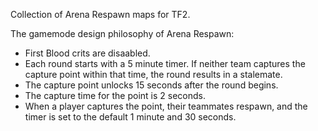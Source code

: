 Collection of Arena Respawn maps for TF2.

The gamemode design philosophy of Arena Respawn:
- First Blood crits are disaabled.
- Each round starts with a 5 minute timer. If neither team captures the capture point within that time, the round results in a stalemate.
- The capture point unlocks 15 seconds after the round begins.
- The capture time for the point is 2 seconds.
- When a player captures the point, their teammates respawn, and the timer is set to the default 1 minute and 30 seconds.
